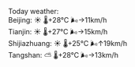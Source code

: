 Today weather:  
Beijing: ☀️   🌡️+28°C 🌬️→11km/h  
Tianjin: ☀️   🌡️+27°C 🌬️→15km/h  
Shijiazhuang: ☀️   🌡️+25°C 🌬️↑19km/h  
Tangshan: ⛅️  🌡️+28°C 🌬️→13km/h  

